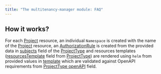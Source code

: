 ```yaml
---
title: "The multitenancy-manager module: FAQ"
---
```


## How it works?

For each [Project](cr.html#project) resource, an individual `Namespace` is created with the name of the [Project](cr.html#project) resource, an [AuthorizationRule](../../modules/140-user-authz/cr.html#authorizationrule) is created from the provided data in [subjects](cr.htlm#projecttype-v1alpha1-spec-subjects) field of the [ProjectType](cr.htlm#projecttype) and resources templates ([resourcesTemplate](cr.htlm#projecttype-v1alpha1-spec-resourcestemplate) field from [ProjectType](cr.htlm#projecttype)) are rendered using `helm` from provided values in [template](cr.htlm#project-v1alpha1-spec-template) which are validated against OpenAPI requirements from [ProjectType openAPI](cr.htlm#projecttype-v1alpha1-spec-openapi) field.

